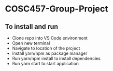 # COSC457-Group-Project


## To install and run
* Clone repo into VS Code environment
* Open new terminal
* Navigate to location of the project
* Install yarn/npm as package manager
* Run yarn/npm install to install dependencies
* Run yarn start to start application
